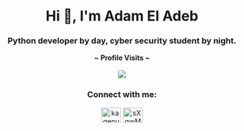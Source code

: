 <h1 align="center">Hi 👋, I'm Adam El Adeb</h1>
<h3 align="center">Python developer by day, cyber security student by night.</h3>

<p align="center">
  <b>~ Profile Visits ~</b><br><br>
  <img src="https://profile-counter.glitch.me/GsDeluxe/count.svg" />
</p>



<h3 align="center">Connect with me:</h3>
<p align="center">
<a href="https://instagram.com/kagenuo_" target="blank"><img align="center" src="https://raw.githubusercontent.com/rahuldkjain/github-profile-readme-generator/master/src/images/icons/Social/instagram.svg" alt="kagenuo_" height="30" width="40" /></a>
<a href="https://discord.gg/WtHbjjZg3q" target="blank"><img align="center" src="https://raw.githubusercontent.com/rahuldkjain/github-profile-readme-generator/master/src/images/icons/Social/discord.svg" alt="sXgwMYZJkN" height="30" width="40" /></a>
</p>


